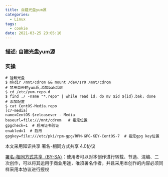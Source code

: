 ```yaml
---
title: 自建光盘yum源
categories:
  - Linux
tags:
  - cookie
date: 2021-03-25 23:05:10
---
```


### 描述: 自建光盘yum源
<!--more-->


### 实操

```shell
# 挂载光盘
$ mkdir /mnt/cdrom && mount /dev/sr0 /mnt/cdrom
# 禁用自带的yum源,添加bak后缀
$ cd /etc/yum.repo.d
$ find ./ -name "*.repo" | while read id; do mv $id ${id}.bak; done
# 添加配置
$ cat CentOS-Media.repo
[c7-media]
name=CentOS-$releasever - Media
baseurl=file:///mnt/cdrom   # 指定位置
gpgcheck=1  # 启用证书验证
enabled=1  # 启用
gpgkey=file:///etc/pki/rpm-gpg/RPM-GPG-KEY-CentOS-7  # 指定gpg key位置

```



本文采用知识共享 署名-相同方式共享 4.0协议

[署名-相同方式共享（BY-SA）](https://creativecommons.org/licenses/by-sa/4.0/deed.zh)：使用者可以对本创作进行转载、节选、混编、二次创作，可以将其运用于商业用途，唯须署名作者，并且采用本创作的内容必须同样采用本协议进行授权